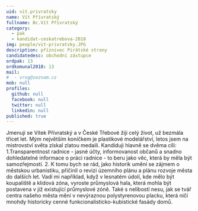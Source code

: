 ```yaml
---
uid: vit.privratsky
name: Vít Přívratský
fullname: Bc.Vít Přívratský
category:
  - pak
  - kandidat-ceskatrebova-2018
img: people/vit-privratsky.JPG
description: příznivec Pirátské strany
candidatedesc: obchodní zástupce
ordpak: 13
ordkomunal2018: 13
mail:
#  - vrog@seznam.cz
mob: null
profiles:
  github: null
  facebook: null
  twitter: null
  linkedin: null
published: true
---
```

Jmenuji se Vítek Přívratský a v České Třebové žiji celý život, už bezmála třicet let.
Mým největším koníčkem je plastikové modelářství, letos jsem na mistrovství světa získal zlatou medaili.
 Kandiduji hlavně se dvěma cíli:
1.Transparentnost radnice - jasné účty, informovanost občanů a snadno dohledatelné
informace o práci radnice - to beru jako věc, která by měla být samozřejmostí.
2. K tomu bych se rád, jako historik umění se zájmem o městskou urbanistiku,
 přičinil o revizi územního plánu a plánu rozvoje města do dalších let. Vadí mi
 například, když v lesnatém údolí, kde mělo být koupaliště a klidová zóna,
 vyroste průmyslová hala, která mohla být postavena v již existující průmyslové zóně.
  Také s nelibostí nesu, jak se tvář centra našeho města mění v nevýraznou polystyrenovou placku,
  která ničí mnohdy historicky cenné funkcionalisticko-kubistické fasády domů.
